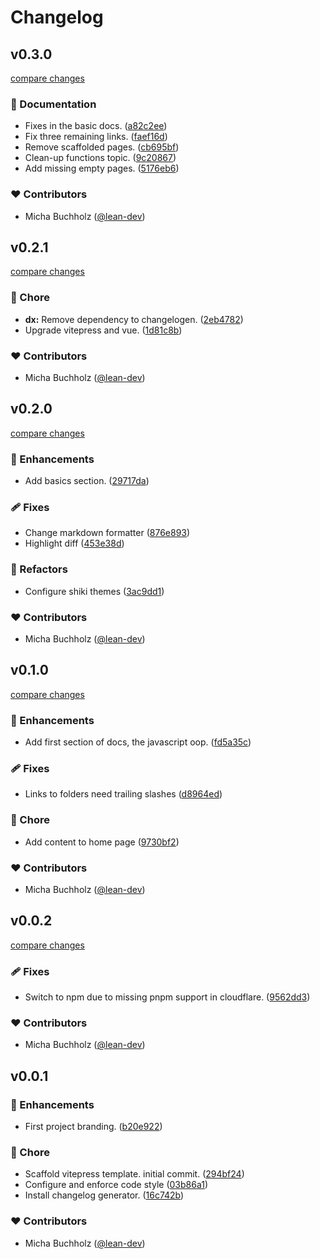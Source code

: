 # Changelog


## v0.3.0

[compare changes](https://github.com/lean-js/docs/compare/v0.2.1...v0.3.0)

### 📖 Documentation

- Fixes in the basic docs. ([a82c2ee](https://github.com/lean-js/docs/commit/a82c2ee))
- Fix three remaining links. ([faef16d](https://github.com/lean-js/docs/commit/faef16d))
- Remove scaffolded pages. ([cb695bf](https://github.com/lean-js/docs/commit/cb695bf))
- Clean-up functions topic. ([9c20867](https://github.com/lean-js/docs/commit/9c20867))
- Add missing empty pages. ([5176eb6](https://github.com/lean-js/docs/commit/5176eb6))

### ❤️ Contributors

- Micha Buchholz ([@lean-dev](http://github.com/lean-dev))

## v0.2.1

[compare changes](https://github.com/lean-js/docs/compare/v0.2.0...v0.2.1)

### 🏡 Chore

- **dx:** Remove dependency to changelogen. ([2eb4782](https://github.com/lean-js/docs/commit/2eb4782))
- Upgrade vitepress and vue. ([1d81c8b](https://github.com/lean-js/docs/commit/1d81c8b))

### ❤️ Contributors

- Micha Buchholz ([@lean-dev](http://github.com/lean-dev))

## v0.2.0

[compare changes](https://github.com/lean-js/docs/compare/v0.1.0...v0.2.0)


### 🚀 Enhancements

  - Add basics section. ([29717da](https://github.com/lean-js/docs/commit/29717da))

### 🩹 Fixes

  - Change markdown formatter ([876e893](https://github.com/lean-js/docs/commit/876e893))
  - Highlight diff ([453e38d](https://github.com/lean-js/docs/commit/453e38d))

### 💅 Refactors

  - Configure shiki themes ([3ac9dd1](https://github.com/lean-js/docs/commit/3ac9dd1))

### ❤️  Contributors

- Micha Buchholz ([@lean-dev](http://github.com/lean-dev))

## v0.1.0

[compare changes](https://github.com/lean-js/docs/compare/v0.0.2...v0.1.0)


### 🚀 Enhancements

  - Add first section of docs, the javascript oop. ([fd5a35c](https://github.com/lean-js/docs/commit/fd5a35c))

### 🩹 Fixes

  - Links to folders need trailing slashes ([d8964ed](https://github.com/lean-js/docs/commit/d8964ed))

### 🏡 Chore

  - Add content to home page ([9730bf2](https://github.com/lean-js/docs/commit/9730bf2))

### ❤️  Contributors

- Micha Buchholz ([@lean-dev](http://github.com/lean-dev))

## v0.0.2

[compare changes](https://github.com/lean-js/docs/compare/v0.0.1...v0.0.2)


### 🩹 Fixes

  - Switch to npm due to missing pnpm support in cloudflare. ([9562dd3](https://github.com/lean-js/docs/commit/9562dd3))

### ❤️  Contributors

- Micha Buchholz ([@lean-dev](http://github.com/lean-dev))

## v0.0.1


### 🚀 Enhancements

  - First project branding. ([b20e922](https://github.com/lean-js/docs/commit/b20e922))

### 🏡 Chore

  - Scaffold vitepress template. initial commit. ([294bf24](https://github.com/lean-js/docs/commit/294bf24))
  - Configure and enforce code style ([03b86a1](https://github.com/lean-js/docs/commit/03b86a1))
  - Install changelog generator. ([16c742b](https://github.com/lean-js/docs/commit/16c742b))

### ❤️  Contributors

- Micha Buchholz ([@lean-dev](http://github.com/lean-dev))


